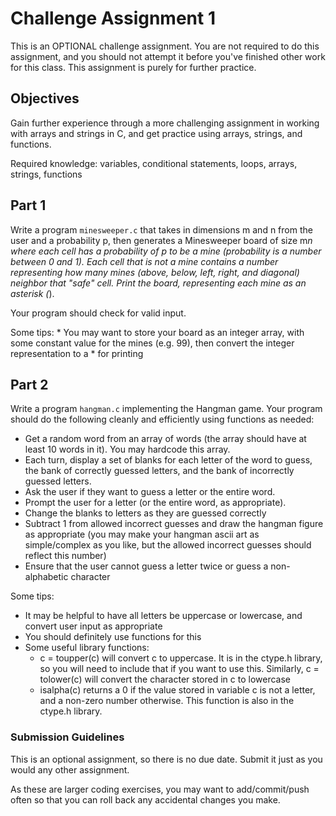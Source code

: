 # Challenge Assignment 1
This is an OPTIONAL challenge assignment.  You are not required to do this assignment, and you should not attempt it before you've finished other work for this class.  This assignment is purely for further practice.

## Objectives
Gain further experience through a more challenging assignment in working with arrays and strings in C, and get practice using arrays, strings, and functions.

Required knowledge: variables, conditional statements, loops, arrays, strings, functions

## Part 1
Write a program `minesweeper.c` that takes in dimensions m and n from the user and a probability p, then generates a Minesweeper board of size m*n where each cell has a probability of p to be a mine (probability is a number between 0 and 1).  Each cell that is not a mine contains a number representing how many mines (above, below, left, right, and diagonal) neighbor that "safe" cell.  Print the board, representing each mine as an asterisk (*).

Your program should check for valid input.

Some tips:
	* You may want to store your board as an integer array, with some constant value for the mines (e.g. 99), then convert the integer representation to a * for printing

## Part 2
Write a program `hangman.c` implementing the Hangman game.  Your program should do the following cleanly and efficiently using functions as needed:
* Get a random word from an array of words (the array should have at least 10 words in it).  You may hardcode this array.
* Each turn, display a set of blanks for each letter of the word to guess, the bank of correctly guessed letters, and the bank of incorrectly guessed letters.
* Ask the user if they want to guess a letter or the entire word.
* Prompt the user for a letter (or the entire word, as appropriate).
* Change the blanks to letters as they are guessed correctly
* Subtract 1 from allowed incorrect guesses and draw the hangman figure as appropriate (you may make your hangman ascii art as simple/complex as you like, but the allowed incorrect guesses should reflect this number)
* Ensure that the user cannot guess a letter twice or guess a non-alphabetic character

Some tips:
* It may be helpful to have all letters be uppercase or lowercase, and convert user input as appropriate
* You should definitely use functions for this
* Some useful library functions:
	* c = toupper(c) will convert c to uppercase.  It is in the ctype.h library, so you will need to include that if you want to use this.  Similarly, c = tolower(c) will convert the character stored in c to lowercase
	* isalpha(c) returns a 0 if the value stored in variable c is not a letter, and a non-zero number otherwise.  This function is also in the ctype.h library.
	

### Submission Guidelines
This is an optional assignment, so there is no due date.  Submit it just as you would any other assignment.

As these are larger coding exercises, you may want to add/commit/push often so that you can roll back any accidental changes you make.
